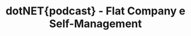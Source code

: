 ---
layout: event
status: 'done'
title: "dotNET{podcast} - Flat Company e Self-Management"
location: "dotNET{podcast}"
language: "Italian"
eventurl: "http://dotnetpodcast.com/"
calendar:
  start: "2016-10-31"
  display: "31 Ottobre 2016"
sessions:
- title: "Flat Company e Self-Management"
  abstract: In un mondo sempre più globalizzato tante aziende hanno adottato un modello distribuito (o disperso), ossia hanno basato la loro organizzazione su un gruppo di persone sparpagliate per il mondo, che lavorano da remoto e con una flessibilità estrema. In questo tipo di rapporto professionale ci sono indubbi vantaggi ma anche aspetti che vanno assolutamente considerati prima di cimentarsi in questo complicato esercizio. Dall'alto della sua esperienza, ci parla di questo modello il nostro amico Mauro Servienti."
  url: "http://dotnetpodcast.com/show/card/137"
  recording: http://dotnetpodcast.com/show/card/137
tags:
- Company
- Job
---